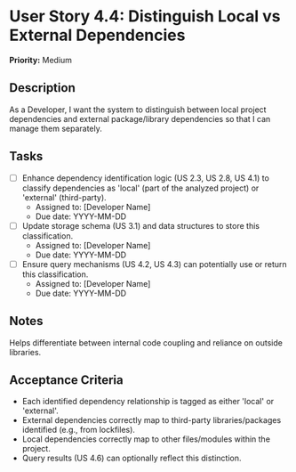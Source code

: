 # User Story 4.4: Distinguish Local vs External Dependencies

**Priority:** Medium

## Description
As a Developer, I want the system to distinguish between local project dependencies and external package/library dependencies so that I can manage them separately.

## Tasks
- [ ] Enhance dependency identification logic (US 2.3, US 2.8, US 4.1) to classify dependencies as 'local' (part of the analyzed project) or 'external' (third-party).
  - Assigned to: [Developer Name]
  - Due date: YYYY-MM-DD
- [ ] Update storage schema (US 3.1) and data structures to store this classification.
  - Assigned to: [Developer Name]
  - Due date: YYYY-MM-DD
- [ ] Ensure query mechanisms (US 4.2, US 4.3) can potentially use or return this classification.
  - Assigned to: [Developer Name]
  - Due date: YYYY-MM-DD

## Notes
Helps differentiate between internal code coupling and reliance on outside libraries.

## Acceptance Criteria
- Each identified dependency relationship is tagged as either 'local' or 'external'.
- External dependencies correctly map to third-party libraries/packages identified (e.g., from lockfiles).
- Local dependencies correctly map to other files/modules within the project.
- Query results (US 4.6) can optionally reflect this distinction.
